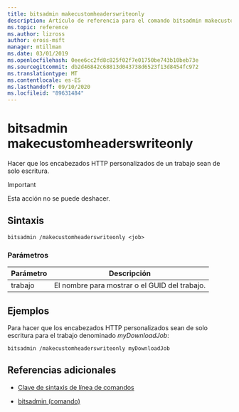 ```yaml
---
title: bitsadmin makecustomheaderswriteonly
description: Artículo de referencia para el comando bitsadmin makecustomheaderswriteonly, que hace que los encabezados HTTP personalizados de un trabajo sean de solo escritura.
ms.topic: reference
ms.author: lizross
author: eross-msft
manager: mtillman
ms.date: 03/01/2019
ms.openlocfilehash: 0eee6cc2fd8c825f02f7e01750be743b10beb73e
ms.sourcegitcommit: db2d46842c68813d043738d6523f13d8454fc972
ms.translationtype: MT
ms.contentlocale: es-ES
ms.lasthandoff: 09/10/2020
ms.locfileid: "89631484"
---
```

# <a name="bitsadmin-makecustomheaderswriteonly"></a>bitsadmin makecustomheaderswriteonly

Hacer que los encabezados HTTP personalizados de un trabajo sean de solo escritura.

> [!IMPORTANT]
> Esta acción no se puede deshacer.

## <a name="syntax"></a>Sintaxis

```
bitsadmin /makecustomheaderswriteonly <job>
```

### <a name="parameters"></a>Parámetros

| Parámetro | Descripción |
| -------------- | -------------- |
| trabajo | El nombre para mostrar o el GUID del trabajo. |

## <a name="examples"></a>Ejemplos

Para hacer que los encabezados HTTP personalizados sean de solo escritura para el trabajo denominado *myDownloadJob*:

```
bitsadmin /makecustomheaderswriteonly myDownloadJob
```

## <a name="additional-references"></a>Referencias adicionales

- [Clave de sintaxis de línea de comandos](command-line-syntax-key.md)

- [bitsadmin (comando)](bitsadmin.md)
